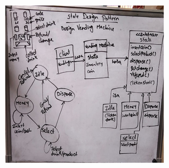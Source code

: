 <p align="center">
  <img src="https://raw.githubusercontent.com/m-Chetan/Design-Patterns/main/Behavioral/State/state.jpeg" width="700" height="500">
 </p>
